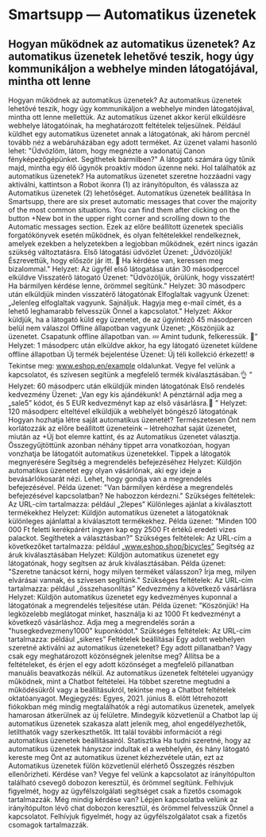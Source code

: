 # Smartsupp — Automatikus üzenetek
## Hogyan működnek az automatikus üzenetek? Az automatikus üzenetek lehetővé teszik, hogy úgy kommunikáljon a webhelye minden látogatójával, mintha ott lenne 
Hogyan működnek az automatikus üzenetek?
Az automatikus üzenetek lehetővé teszik, hogy úgy kommunikáljon a webhelye minden látogatójával, mintha ott lenne mellettük. 
Az automatikus üzenet akkor kerül elküldésre webhelye látogatóinak, ha meghatározott feltételek teljesülnek. Például küldhet egy automatikus üzenetet annak a látogatónak, aki három percnél tovább néz a webáruházában egy adott terméket. Az üzenet valami hasonló lehet: "Üdvözlöm, látom, hogy megnézte a vadonatúj Canon fényképezőgépünket. Segíthetek bármilben?" A látogató számára úgy tűnik majd, mintha egy élő ügynök proaktív módon üzenne neki.
Hol találhatók az automatikus üzenetek?
Ha automatikus üzenetet szeretne hozzáadni vagy aktiválni, kattintson a Robot ikonra (1) az irányítópulton, és válassza az Automatikus üzenetek (2) lehetőséget.
Automatikus üzenetek beállítása
In Smartsupp, there are six preset automatic messages that cover the majority of the most common situations. You can find them after clicking on the button +New bot in the upper right corner and scrolling down to the Automatic messages section. Ezek az előre beállított üzenetek speciális forgatókönyvek esetén működnek, és olyan feltételekkel rendelkeznek, amelyek ezekben a helyzetekben a legjobban működnek, ezért nincs igazán szükség változtatásra.
Első látogatási üdvözlet
Üzenet: „Üdvözöljük! Észrevettük, hogy először jár itt. 👋 Ha kérdése van, keressen meg bizalommal."
Helyzet: Az ügyfél első látogatása után 30 másodperccel elküldve
Visszatérő látogató
Üzenet: "Üdvözöljük, örülünk, hogy visszatért! Ha bármilyen kérdése lenne, örömmel segítünk."
Helyzet: 30 másodperc után elküldjük minden visszatérő látogatónak
Elfoglaltak vagyunk
Üzenet: „Jelenleg elfoglaltak vagyunk. Sajnáljuk. Hagyja meg e-mail címét, és a lehető leghamarabb felvesszük Önnel a kapcsolatot."
Helyzet: Akkor küldjük, ha a látogató küld egy üzenetet, de az ügyintéző 45 másodpercen belül nem válaszol
Offline állapotban vagyunk
Üzenet: „Köszönjük az üzenetet. Csapatunk offline állapotban van. 💤 Amint tudunk, felkeressük. 🙂”
Helyzet: 1 másodperc után elküldve akkor, ha egy látogató üzenetet küldene offline állapotban
Új termék bejelentése
Üzenet: Új téli kollekció érkezett! ❄️ Tekintse meg: www.eshop.en/example oldalunkat. Vegye fel velünk a kapcsolatot, és szívesen segítünk a megfelelő termék kiválasztásában.👌 ”
Helyzet: 60 másodperc után elküldjük minden látogatónak
Első rendelés kedvezmény
Üzenet: „Van egy kis ajándékunk! A pénztárnál adja meg a „sale5” kódot, és 5 EUR kedvezményt kap az első vásárlásra.💸 ”
Helyzet: 120 másodperc elteltével elküldjük a webhelyét böngésző látogatónak
Hogyan hozhatja létre saját automatikus üzenetét?
Természetesen Önt nem korlátozzák az előre beállított üzeneteink – létrehozhat saját üzenetet, miután az +Új bot elemre kattint, és az Automatikus üzenetet választja.
Összegyűjtöttünk azonban néhány tippet arra vonatkozóan, hogyan vonzhatja be látogatóit automatikus üzenetekkel.
Tippek a látogatók megnyerésére
Segítség a megrendelés befejezéséhez
Helyzet: Küldjön automatikus üzenetet egy olyan vásárlónak, aki egy ideje a bevásárlókosarát nézi. Lehet, hogy gondja van a megrendelés befejezésével.
Példa üzenet: "Van bármilyen kérdése a megrendelés befejezésével kapcsolatban? Ne habozzon kérdezni." 
Szükséges feltételek: 
Az URL-cím tartalmazza: például „2lepes”
Különleges ajánlat a kiválasztott termékekhez
Helyzet: Küldjön automatikus üzenetet a látogatóknak különleges ajánlattal a kiválasztott termékekhez.
Példa üzenet: "Minden 100 000 Ft feletti kerékpárért ingyen kap egy 2500 Ft értékű eredeti vizes palackot. Segíthetek a választásban?" 
Szükséges feltételek: 
Az URL-cím a következőket tartalmazza: például „www.eshop.shop/bicycles”
Segítség az áruk kiválasztásában
Helyzet: Küldjön automatikus üzenetet egy látogatónak, hogy segítsen az áruk kiválasztásában.
Példa üzenet: "Szeretne tanácsot kérni, hogy milyen terméket válasszon? Írja meg, milyen elvárásai vannak, és szívesen segítünk." 
Szükséges feltételek: 
Az URL-cím tartalmazza: például „összehasonlítás”
Kedvezmény a következő vásárlásra
Helyzet: Küldjön automatikus üzenetet egy kedvezményes kuponnal a látogatónak a megrendelés teljesítése után.
Példa üzenet: "Köszönjük! Ha legközelebb meglátogat minket, használja ki az 1000 Ft kedvezményt a következő vásárláshoz. Adja meg a megrendelés során a "husegkedvezmeny1000" kuponkódot." 
Szükséges feltételek: 
Az URL-cím tartalmazza: például „sikeres”
Feltételek beállításai
Egy adott webhelyen szeretné aktiválni az automatikus üzeneteket? Egy adott pillanatban? Vagy csak egy meghatározott közönségnek jelenítse meg? Állítsa be a feltételeket, és érjen el egy adott közönséget a megfelelő pillanatban manuális beavatkozás nélkül.
Az automatikus üzenetek feltételei ugyanúgy működnek, mint a Chatbot feltételei. Ha többet szeretne megtudni a működésükről vagy a beállításukról, tekintse meg a Chatbot feltételek oktatóanyagot.
Megjegyzés: Egyes, 2021. június 8. előtt létrehozott fiókokban még mindig megtalálhatók a régi automatikus üzenetek, amelyek hamarosan átkerülnek az új felületre. Mindegyik közvetlenül a Chatbot lap új automatikus üzenetek szakasza alatt jelenik meg, ahol engedélyezhetők, letilthatók vagy szerkeszthetők. Itt talál további információt a régi automatikus üzenetek beállításairól.
Statisztika
Ha tudni szeretné, hogy az automatikus üzenetek hányszor indultak el a webhelyén, és hány látogató kereste meg Önt az automatikus üzenet kézhezvétele után, ezt az Automatikus üzenetek fülön közvetlenül elérhető Összegzés részben ellenőrizheti.
Kérdése van? Vegye fel velünk a kapcsolatot az irányítópulton található csevegő dobozon keresztül, és örömmel segítünk. Felhívjuk figyelmét, hogy az ügyfélszolgálati segítséget csak a fizetős csomagok tartalmazzák.
Még mindig kérdése van? Lépjen kapcsolatba velünk az irányítópulton lévő chat dobozon keresztül, és örömmel felvesszük Önnel a kapcsolatot. Felhívjuk figyelmét, hogy az ügyfélszolgálatot csak a fizetős csomagok tartalmazzák.

